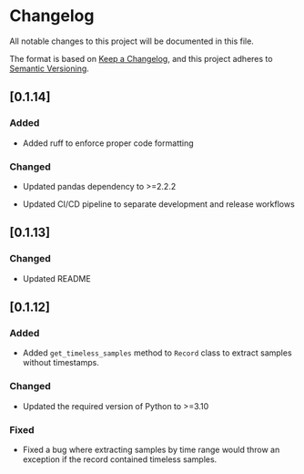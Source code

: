 # Changelog

All notable changes to this project will be documented in this file.

The format is based on [Keep a Changelog](https://keepachangelog.com/en/1.1.0/),
and this project adheres to [Semantic Versioning](https://semver.org/spec/v2.0.0.html).

## [0.1.14]

### Added

- Added ruff to enforce proper code formatting

### Changed

- Updated pandas dependency to >=2.2.2

- Updated CI/CD pipeline to separate development and release workflows

## [0.1.13]

### Changed

- Updated README

## [0.1.12]

### Added

- Added `get_timeless_samples` method to `Record` class to extract samples without timestamps.

### Changed

- Updated the required version of Python to >=3.10

### Fixed

- Fixed a bug where extracting samples by time range would throw an exception if the record contained timeless samples.
